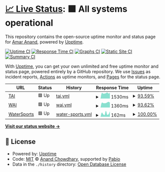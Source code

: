 # [📈 Live Status](https://Amaranandsr.github.io/webuptime): <!--live status--> **🟩 All systems operational**

This repository contains the open-source uptime monitor and status page for [Amar Anand](LeafDeft.com), powered by [Upptime](https://github.com/upptime/upptime).

[![Uptime CI](https://github.com/Amaranandsr/webuptime/workflows/Uptime%20CI/badge.svg)](https://github.com/Amaranandsr/webuptime/actions?query=workflow%3A%22Uptime+CI%22)
[![Response Time CI](https://github.com/Amaranandsr/webuptime/workflows/Response%20Time%20CI/badge.svg)](https://github.com/Amaranandsr/webuptime/actions?query=workflow%3A%22Response+Time+CI%22)
[![Graphs CI](https://github.com/Amaranandsr/webuptime/workflows/Graphs%20CI/badge.svg)](https://github.com/Amaranandsr/webuptime/actions?query=workflow%3A%22Graphs+CI%22)
[![Static Site CI](https://github.com/Amaranandsr/webuptime/workflows/Static%20Site%20CI/badge.svg)](https://github.com/Amaranandsr/webuptime/actions?query=workflow%3A%22Static+Site+CI%22)
[![Summary CI](https://github.com/Amaranandsr/webuptime/workflows/Summary%20CI/badge.svg)](https://github.com/Amaranandsr/webuptime/actions?query=workflow%3A%22Summary+CI%22)

With [Upptime](https://upptime.js.org), you can get your own unlimited and free uptime monitor and status page, powered entirely by a GitHub repository. We use [Issues](https://github.com/Amaranandsr/webuptime/issues) as incident reports, [Actions](https://github.com/Amaranandsr/webuptime/actions) as uptime monitors, and [Pages](https://Amaranandsr.github.io/webuptime) for the status page.

<!--start: status pages-->
<!-- This summary is generated by Upptime (https://github.com/upptime/upptime) -->
<!-- Do not edit this manually, your changes will be overwritten -->
<!-- prettier-ignore -->
| URL | Status | History | Response Time | Uptime |
| --- | ------ | ------- | ------------- | ------ |
| <img alt="" src="https://icons.duckduckgo.com/ip3/taindia.in.ico" height="13"> [TAI](https://taindia.in) | 🟩 Up | [tai.yml](https://github.com/Amaranandsr/webuptime/commits/HEAD/history/tai.yml) | <details><summary><img alt="Response time graph" src="./graphs/tai/response-time-week.png" height="20"> 1530ms</summary><br><a href="https://Amaranandsr.github.io/webuptime/history/tai"><img alt="Response time 1597" src="https://img.shields.io/endpoint?url=https%3A%2F%2Fraw.githubusercontent.com%2FAmaranandsr%2Fwebuptime%2FHEAD%2Fapi%2Ftai%2Fresponse-time.json"></a><br><a href="https://Amaranandsr.github.io/webuptime/history/tai"><img alt="24-hour response time 1541" src="https://img.shields.io/endpoint?url=https%3A%2F%2Fraw.githubusercontent.com%2FAmaranandsr%2Fwebuptime%2FHEAD%2Fapi%2Ftai%2Fresponse-time-day.json"></a><br><a href="https://Amaranandsr.github.io/webuptime/history/tai"><img alt="7-day response time 1530" src="https://img.shields.io/endpoint?url=https%3A%2F%2Fraw.githubusercontent.com%2FAmaranandsr%2Fwebuptime%2FHEAD%2Fapi%2Ftai%2Fresponse-time-week.json"></a><br><a href="https://Amaranandsr.github.io/webuptime/history/tai"><img alt="30-day response time 1597" src="https://img.shields.io/endpoint?url=https%3A%2F%2Fraw.githubusercontent.com%2FAmaranandsr%2Fwebuptime%2FHEAD%2Fapi%2Ftai%2Fresponse-time-month.json"></a><br><a href="https://Amaranandsr.github.io/webuptime/history/tai"><img alt="1-year response time 1597" src="https://img.shields.io/endpoint?url=https%3A%2F%2Fraw.githubusercontent.com%2FAmaranandsr%2Fwebuptime%2FHEAD%2Fapi%2Ftai%2Fresponse-time-year.json"></a></details> | <details><summary><a href="https://Amaranandsr.github.io/webuptime/history/tai">93.59%</a></summary><a href="https://Amaranandsr.github.io/webuptime/history/tai"><img alt="All-time uptime 98.04%" src="https://img.shields.io/endpoint?url=https%3A%2F%2Fraw.githubusercontent.com%2FAmaranandsr%2Fwebuptime%2FHEAD%2Fapi%2Ftai%2Fuptime.json"></a><br><a href="https://Amaranandsr.github.io/webuptime/history/tai"><img alt="24-hour uptime 81.74%" src="https://img.shields.io/endpoint?url=https%3A%2F%2Fraw.githubusercontent.com%2FAmaranandsr%2Fwebuptime%2FHEAD%2Fapi%2Ftai%2Fuptime-day.json"></a><br><a href="https://Amaranandsr.github.io/webuptime/history/tai"><img alt="7-day uptime 93.59%" src="https://img.shields.io/endpoint?url=https%3A%2F%2Fraw.githubusercontent.com%2FAmaranandsr%2Fwebuptime%2FHEAD%2Fapi%2Ftai%2Fuptime-week.json"></a><br><a href="https://Amaranandsr.github.io/webuptime/history/tai"><img alt="30-day uptime 98.04%" src="https://img.shields.io/endpoint?url=https%3A%2F%2Fraw.githubusercontent.com%2FAmaranandsr%2Fwebuptime%2FHEAD%2Fapi%2Ftai%2Fuptime-month.json"></a><br><a href="https://Amaranandsr.github.io/webuptime/history/tai"><img alt="1-year uptime 98.04%" src="https://img.shields.io/endpoint?url=https%3A%2F%2Fraw.githubusercontent.com%2FAmaranandsr%2Fwebuptime%2FHEAD%2Fapi%2Ftai%2Fuptime-year.json"></a></details>
| <img alt="" src="https://icons.duckduckgo.com/ip3/waiwellness.com.ico" height="13"> [WAI](https://waiwellness.com) | 🟩 Up | [wai.yml](https://github.com/Amaranandsr/webuptime/commits/HEAD/history/wai.yml) | <details><summary><img alt="Response time graph" src="./graphs/wai/response-time-week.png" height="20"> 1360ms</summary><br><a href="https://Amaranandsr.github.io/webuptime/history/wai"><img alt="Response time 1376" src="https://img.shields.io/endpoint?url=https%3A%2F%2Fraw.githubusercontent.com%2FAmaranandsr%2Fwebuptime%2FHEAD%2Fapi%2Fwai%2Fresponse-time.json"></a><br><a href="https://Amaranandsr.github.io/webuptime/history/wai"><img alt="24-hour response time 1320" src="https://img.shields.io/endpoint?url=https%3A%2F%2Fraw.githubusercontent.com%2FAmaranandsr%2Fwebuptime%2FHEAD%2Fapi%2Fwai%2Fresponse-time-day.json"></a><br><a href="https://Amaranandsr.github.io/webuptime/history/wai"><img alt="7-day response time 1360" src="https://img.shields.io/endpoint?url=https%3A%2F%2Fraw.githubusercontent.com%2FAmaranandsr%2Fwebuptime%2FHEAD%2Fapi%2Fwai%2Fresponse-time-week.json"></a><br><a href="https://Amaranandsr.github.io/webuptime/history/wai"><img alt="30-day response time 1376" src="https://img.shields.io/endpoint?url=https%3A%2F%2Fraw.githubusercontent.com%2FAmaranandsr%2Fwebuptime%2FHEAD%2Fapi%2Fwai%2Fresponse-time-month.json"></a><br><a href="https://Amaranandsr.github.io/webuptime/history/wai"><img alt="1-year response time 1376" src="https://img.shields.io/endpoint?url=https%3A%2F%2Fraw.githubusercontent.com%2FAmaranandsr%2Fwebuptime%2FHEAD%2Fapi%2Fwai%2Fresponse-time-year.json"></a></details> | <details><summary><a href="https://Amaranandsr.github.io/webuptime/history/wai">93.62%</a></summary><a href="https://Amaranandsr.github.io/webuptime/history/wai"><img alt="All-time uptime 98.04%" src="https://img.shields.io/endpoint?url=https%3A%2F%2Fraw.githubusercontent.com%2FAmaranandsr%2Fwebuptime%2FHEAD%2Fapi%2Fwai%2Fuptime.json"></a><br><a href="https://Amaranandsr.github.io/webuptime/history/wai"><img alt="24-hour uptime 81.85%" src="https://img.shields.io/endpoint?url=https%3A%2F%2Fraw.githubusercontent.com%2FAmaranandsr%2Fwebuptime%2FHEAD%2Fapi%2Fwai%2Fuptime-day.json"></a><br><a href="https://Amaranandsr.github.io/webuptime/history/wai"><img alt="7-day uptime 93.62%" src="https://img.shields.io/endpoint?url=https%3A%2F%2Fraw.githubusercontent.com%2FAmaranandsr%2Fwebuptime%2FHEAD%2Fapi%2Fwai%2Fuptime-week.json"></a><br><a href="https://Amaranandsr.github.io/webuptime/history/wai"><img alt="30-day uptime 98.04%" src="https://img.shields.io/endpoint?url=https%3A%2F%2Fraw.githubusercontent.com%2FAmaranandsr%2Fwebuptime%2FHEAD%2Fapi%2Fwai%2Fuptime-month.json"></a><br><a href="https://Amaranandsr.github.io/webuptime/history/wai"><img alt="1-year uptime 98.04%" src="https://img.shields.io/endpoint?url=https%3A%2F%2Fraw.githubusercontent.com%2FAmaranandsr%2Fwebuptime%2FHEAD%2Fapi%2Fwai%2Fuptime-year.json"></a></details>
| <img alt="" src="https://icons.duckduckgo.com/ip3/varanasiadventures.com.ico" height="13"> [WaterSports](https://varanasiadventures.com) | 🟩 Up | [water-sports.yml](https://github.com/Amaranandsr/webuptime/commits/HEAD/history/water-sports.yml) | <details><summary><img alt="Response time graph" src="./graphs/water-sports/response-time-week.png" height="20"> 162ms</summary><br><a href="https://Amaranandsr.github.io/webuptime/history/water-sports"><img alt="Response time 333" src="https://img.shields.io/endpoint?url=https%3A%2F%2Fraw.githubusercontent.com%2FAmaranandsr%2Fwebuptime%2FHEAD%2Fapi%2Fwater-sports%2Fresponse-time.json"></a><br><a href="https://Amaranandsr.github.io/webuptime/history/water-sports"><img alt="24-hour response time 254" src="https://img.shields.io/endpoint?url=https%3A%2F%2Fraw.githubusercontent.com%2FAmaranandsr%2Fwebuptime%2FHEAD%2Fapi%2Fwater-sports%2Fresponse-time-day.json"></a><br><a href="https://Amaranandsr.github.io/webuptime/history/water-sports"><img alt="7-day response time 162" src="https://img.shields.io/endpoint?url=https%3A%2F%2Fraw.githubusercontent.com%2FAmaranandsr%2Fwebuptime%2FHEAD%2Fapi%2Fwater-sports%2Fresponse-time-week.json"></a><br><a href="https://Amaranandsr.github.io/webuptime/history/water-sports"><img alt="30-day response time 333" src="https://img.shields.io/endpoint?url=https%3A%2F%2Fraw.githubusercontent.com%2FAmaranandsr%2Fwebuptime%2FHEAD%2Fapi%2Fwater-sports%2Fresponse-time-month.json"></a><br><a href="https://Amaranandsr.github.io/webuptime/history/water-sports"><img alt="1-year response time 333" src="https://img.shields.io/endpoint?url=https%3A%2F%2Fraw.githubusercontent.com%2FAmaranandsr%2Fwebuptime%2FHEAD%2Fapi%2Fwater-sports%2Fresponse-time-year.json"></a></details> | <details><summary><a href="https://Amaranandsr.github.io/webuptime/history/water-sports">100.00%</a></summary><a href="https://Amaranandsr.github.io/webuptime/history/water-sports"><img alt="All-time uptime 100.00%" src="https://img.shields.io/endpoint?url=https%3A%2F%2Fraw.githubusercontent.com%2FAmaranandsr%2Fwebuptime%2FHEAD%2Fapi%2Fwater-sports%2Fuptime.json"></a><br><a href="https://Amaranandsr.github.io/webuptime/history/water-sports"><img alt="24-hour uptime 100.00%" src="https://img.shields.io/endpoint?url=https%3A%2F%2Fraw.githubusercontent.com%2FAmaranandsr%2Fwebuptime%2FHEAD%2Fapi%2Fwater-sports%2Fuptime-day.json"></a><br><a href="https://Amaranandsr.github.io/webuptime/history/water-sports"><img alt="7-day uptime 100.00%" src="https://img.shields.io/endpoint?url=https%3A%2F%2Fraw.githubusercontent.com%2FAmaranandsr%2Fwebuptime%2FHEAD%2Fapi%2Fwater-sports%2Fuptime-week.json"></a><br><a href="https://Amaranandsr.github.io/webuptime/history/water-sports"><img alt="30-day uptime 100.00%" src="https://img.shields.io/endpoint?url=https%3A%2F%2Fraw.githubusercontent.com%2FAmaranandsr%2Fwebuptime%2FHEAD%2Fapi%2Fwater-sports%2Fuptime-month.json"></a><br><a href="https://Amaranandsr.github.io/webuptime/history/water-sports"><img alt="1-year uptime 100.00%" src="https://img.shields.io/endpoint?url=https%3A%2F%2Fraw.githubusercontent.com%2FAmaranandsr%2Fwebuptime%2FHEAD%2Fapi%2Fwater-sports%2Fuptime-year.json"></a></details>

<!--end: status pages-->

[**Visit our status website →**](https://Amaranandsr.github.io/webuptime)

## 📄 License

- Powered by: [Upptime](https://github.com/upptime/upptime)
- Code: [MIT](./LICENSE) © [Anand Chowdhary](https://anandchowdhary.com), supported by [Pabio](https://pabio.com)
- Data in the `./history` directory: [Open Database License](https://opendatacommons.org/licenses/odbl/1-0/)
